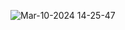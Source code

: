 ![Mar-10-2024 14-25-47](https://github.com/blake-lim/rive_animations/assets/86904667/be982abe-1d54-4025-a6d3-481b003828fb)
